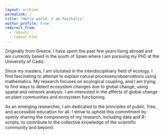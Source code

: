 ```yaml
---
layout: archive
permalink: /
title: "Hello world, I am Paschalis"
author_profile: true
redirect_from: 
  - /about/
  - /about.html
---
```


Originally from Greece, I have spent the past few years living abroad and am currently based in the south of Spain where I am pursuing my PhD at the University of Cadiz. 

Since my masters, I am situtated in the interdisciplinary field of ecology. I find fascinating to attempt to explain natural processes/observations using mathematics. My research focuses on ecological coupling, and I am trying to find ways to detect ecosystem changes due to global change, using spatial and network analysis. I am interested in the effects of global change on plant communities and ecosystem functioning.

As an emerging researcher, I am dedicated to the principles of public, free, and accessible education for all. I strive to uphold this commitment by openly sharing the components of my research, including data and R-scripts, to contribute to the collective knowledge of the scientific community and beyond.